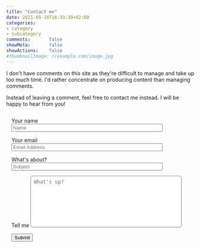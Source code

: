 ```yaml
---
title: "Contact me"
date: 2021-05-16T16:33:39+02:00
categories:
- category
- subcategory
comments:       false
showMeta:       false
showActions:    false
#thumbnailImage: //example.com/image.jpg
---
```


I don't have comments on this site as they're difficult to manage and
take up too much time. I'd rather concentrate on producing content
than managing comments.

Instead of leaving a comment, feel free to contact me instead. I will
be happy to hear from you!

<form name="contact" style="margin-top:2em"
      action="/thank-you/" method="POST"
      data-netlify="true" data-netlify-recaptcha="true">
    <input type="hidden" name="form-name" value="contact" />
    <div style="margin: 1em">
        <label class="post" for="Name">Your name</label>
        <input style="width:85%" id="contact-form-name"
            name="Name" type="text" placeholder="Name"
            required="" autocomplete="off">
    </div>
    <div style="margin: 1em">
        <label class="post" for="Email">Your email</label>
        <input style="width:85%" id="contact-form-email"
            name="Email" type="email" placeholder="Email Address"
            required="" autocomplete="off">
    </div>
    <div style="margin: 1em">
        <label class="post" for="Subject">What's about?</label>
        <input style="width:85%" id="contact-form-subject"
            name="Subject" type="text" placeholder="Subject"
            required="" autocomplete="off">
    </div>
    <div style="margin: 1em">
        <label class="post" for="">Tell me</label>
        <textarea style="width:85%; padding: 1ex; border-width: 1px;
            border-radius: 6px; resize: none"
            id="contact-form-message" name="Message"
            placeholder="What's up?" rows="8"></textarea>
    </div>
    <div data-netlify-recaptcha="true"></div>
    <div style="margin: 1em">
        <button type="submit" class="" value="Submit" id="Form-submit">Submit</button>
    </div>
</form>
